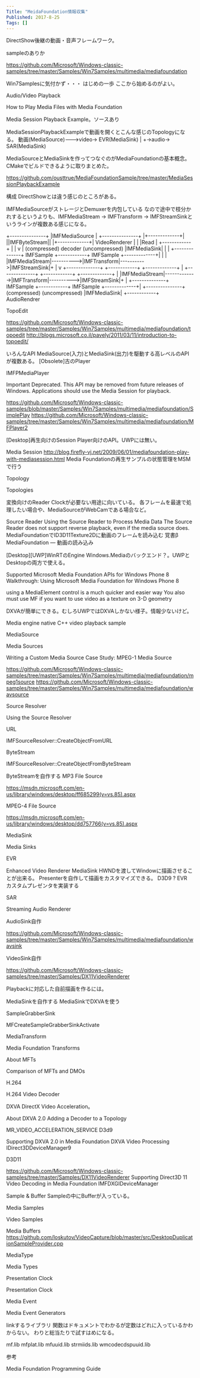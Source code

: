 ```yaml
---
Title: "MeidaFoundation情報収集"
Published: 2017-8-25
Tags: []
---
```


DirectShow後継の動画・音声フレームワーク。

sampleのありか

https://github.com/Microsoft/Windows-classic-samples/tree/master/Samples/Win7Samples/multimedia/mediafoundation

Win7Samplesに気付かず・・・
はじめの一歩
ここから始めるのがよい。

Audio/Video Playback

How to Play Media Files with Media Foundation

Media Session Playback Example。ソースあり



MediaSessionPlaybackExampleで動画を開くとこんな感じのTopologyになる。
動画(MediaSource)--->video-> EVR(MediaSink)
                 |
                 +->audio-> SAR(MediaSink)

MediaSourceとMediaSinkを作ってつなぐのがMediaFoundationの基本概念。
CMakeでビルドできるように取りまとめた。

https://github.com/ousttrue/MediaFoundationSample/tree/master/MediaSessionPlaybackExample

構成
DirectShowとは違う感じのところがある。

IMFMediaSourceがストレージとDemuxerを内包している
なので途中で枝分かれするというよりも、IMFMediaStream -> IMFTransform -> IMFStreamSinkというラインが複数ある感じになる。


+---------------+
|IMFMediaSource |
+---------------+
|+-------------+|
||IMFByteStream||
|+-------------+|                                          VideoRenderer
|  |  |Read     |                                          +------------+
|  |  v         |     (compressed) decoder (uncompressed)  |IMFMediaSink|
|  | +--------------+ IMFSample +------------+ IMFSample +-------------+|
|  | |IMFMediaStream|---------->|IMFTransform|---------->|IMFStreamSink|+
|  v +--------------+           +------------+           +-------------+
| +--------------+              +------------+           +-------------+
| |IMFMediaStream|------------->|IMFTransform|---------->|IMFStreamSink|+
| +--------------+  IMFSample   +------------+ IMFSample +-------------+|
+---------------+   (compressed)           (uncompressed)  |IMFMediaSink|
                                                           +------------+
                                                           AudioRendrer

TopoEdit

https://github.com/Microsoft/Windows-classic-samples/tree/master/Samples/Win7Samples/multimedia/mediafoundation/topoedit
http://blogs.microsoft.co.il/pavely/2011/03/11/introduction-to-topoedit/

いろんなAPI
MediaSource(入力)とMediaSink(出力)を駆動する高レベルのAPIが複数ある。
[Obsolete]古のPlayer

IMFPMediaPlayer


Important  Deprecated. This API may be removed from future releases of Windows. Applications should use the Media Session for playback.


https://github.com/Microsoft/Windows-classic-samples/blob/master/Samples/Win7Samples/multimedia/mediafoundation/SimplePlay
https://github.com/Microsoft/Windows-classic-samples/tree/master/Samples/Win7Samples/multimedia/mediafoundation/MFPlayer2

[Desktop]再生向けのSession
Player向けのAPI。UWPには無い。

Media Session
http://blog.firefly-vj.net/2009/06/01/mediafoundation-play-with-mediasession.html
Media Foundationの再生サンプルの状態管理をMSMで行う

Topology

Topologies

変換向けのReader
Clockが必要ない用途に向いている。
各フレームを最速で処理したい場合や、MediaSourceがWebCamである場合など。

Source Reader
Using the Source Reader to Process Media Data
The Source Reader does not support reverse playback, even if the media source does.
MediaFoundationでID3D11Texture2Dに動画のフレームを読み込む 覚書β
MediaFoundation — 動画の読み込み

[Desktop][UWP]WinRTのEngine
Windows.Mediaのバックエンド？。UWPとDesktopの両方で使える。

Supported Microsoft Media Foundation APIs for Windows Phone 8
Walkthrough: Using Microsoft Media Foundation for Windows Phone 8


using a MediaElement control is a much quicker and easier way
You also must use MF if you want to use video as a texture on 3-D geometry

DXVAが簡単にできる。むしろUWPではDXVAしかない様子。情報少ないけど。

Media engine native C++ video playback sample

MediaSource

Media Sources

Writing a Custom Media Source
Case Study: MPEG-1 Media Source

https://github.com/Microsoft/Windows-classic-samples/tree/master/Samples/Win7Samples/multimedia/mediafoundation/mpeg1source
https://github.com/Microsoft/Windows-classic-samples/tree/master/Samples/Win7Samples/multimedia/mediafoundation/wavsource

Source Resolver

Using the Source Resolver

URL

IMFSourceResolver::CreateObjectFromURL

ByteStream

IMFSourceResolver::CreateObjectFromByteStream

ByteStreamを自作する
MP3 File Source

https://msdn.microsoft.com/en-us/library/windows/desktop/ff685299(v=vs.85).aspx

MPEG-4 File Source

https://msdn.microsoft.com/en-us/library/windows/desktop/dd757766(v=vs.85).aspx

MediaSink

Media Sinks

EVR

Enhanced Video Renderer
MediaSink
HWNDを渡してWindowに描画させることが出来る。
Presenterを自作して描画をカスタマイズできる。
D3D9 ?
EVR カスタムプレゼンタを実装する

SAR

Streaming Audio Renderer

AudioSink自作

https://github.com/Microsoft/Windows-classic-samples/tree/master/Samples/Win7Samples/multimedia/mediafoundation/wavsink

VideoSink自作

https://github.com/Microsoft/Windows-classic-samples/tree/master/Samples/DX11VideoRenderer

Playbackに対応した自前描画を作るには。

MediaSinkを自作する
MediaSinkでDXVAを使う

SampleGrabberSink

MFCreateSampleGrabberSinkActivate

MediaTransform

Media Foundation Transforms

About MFTs

Comparison of MFTs and DMOs

H.264

H.264 Video Decoder

DXVA
DirectX Video Acceleration。

About DXVA 2.0
Adding a Decoder to a Topology

MR_VIDEO_ACCELERATION_SERVICE
D3d9

Supporting DXVA 2.0 in Media Foundation
DXVA Video Processing
IDirect3DDeviceManager9

D3D11

https://github.com/Microsoft/Windows-classic-samples/tree/master/Samples/DX11VideoRenderer
Supporting Direct3D 11 Video Decoding in Media Foundation
IMFDXGIDeviceManager

Sample & Buffer
Sampleの中にBufferが入っている。

Media Samples

Video Samples

Media Buffers
https://github.com/loskutov/VideoCapture/blob/master/src/DesktopDuplicationSampleProvider.cpp

MediaType

Media Types

Presentation Clock

Presentation Clock

Media Event

Media Event Generators

linkするライブラリ
関数はドキュメントでわかるが定数はどれに入っているかわからない。
わりと総当たりで試すはめになる。

mf.lib
mfplat.lib
mfuuid.lib
strmiids.lib
wmcodecdspuuid.lib

参考

Media Foundation Programming Guide


